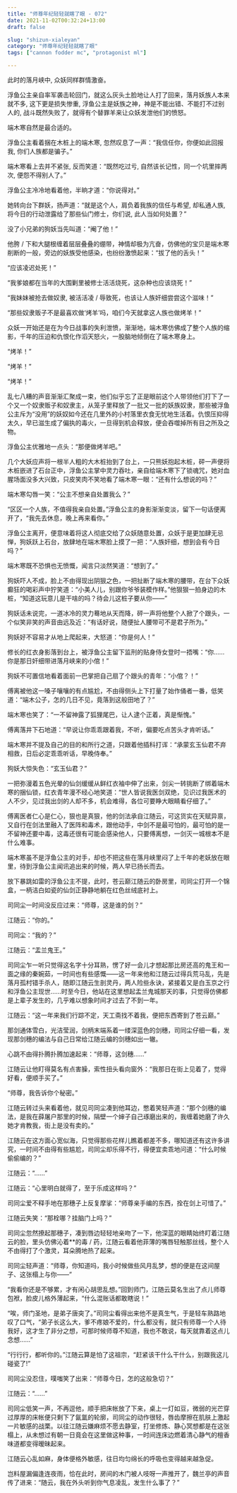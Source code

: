 ```yaml
---
title: "师尊年纪轻轻就瞎了眼 - 072"
date: 2021-11-02T00:32:24+13:00
draft: false

slug: "shizun-xialeyan"
category: "师尊年纪轻轻就瞎了眼"
tags: ["cannon fodder mc", "protagonist ml"]

---
```

此时的落月峡中, 众妖同样群情激奋。

浮鱼公主亲自率军袭击轮回门，就这么灰头土脸地让人打了回来，落月妖族人本来就不多, 这下更是损失惨重, 浮鱼公主是妖族之神，神是不能出错、不能打不过别人的, 战斗既然失败了，就得有个替罪羊来让众妖发泄他们的愤怒。

端木寒自然是最合适的。

浮鱼公主看着捆在木桩上的端木寒, 忽然叹息了一声：“我信任你，你便如此回报我, 你们人族都是骗子。”

端木寒看上去并不紧张, 反而笑道：“既然吃过亏, 自然该长记性，同一个坑里摔两次, 便怨不得别人了。”

浮鱼公主冷冷地看着他，半晌才道：“你说得对。”

她转向台下群妖，扬声道：“就是这个人，肩负着我族的信任与希望, 却私通人族, 将今日的行动泄露给了那些仙门修士，你们说, 此人当如何处置？”

没了小兄弟的狗妖当先叫道：“阉了他！”

他胯 / 下和大腿根缠着层层叠叠的绷带，神情却极为亢奋，仿佛他的宝贝是端木寒削断的一般，旁边的妖族受他感染，也纷纷激愤起来：“拔了他的舌头！”

“应该凌迟处死！”

“我爹娘都在当年的大围剿里被修士活活烧死，这杂种也应该烧死！”

“我妹妹被抢去做奴隶, 被活活凌 / 辱致死，也该让人族奸细尝尝这个滋味！”

“那些奴隶贩子不是最喜欢做‘烤羊’吗，咱们今天就拿这人族也做烤羊！”

众妖一开始还是在为今日战事的失利泄愤，渐渐地，端木寒仿佛成了整个人族的缩影，千年的压迫和仇恨化作滔天怒火，一股脑地倾倒在了端木寒身上。

“烤羊！”

“烤羊！”

“烤羊！”

乱七八糟的声音渐渐汇聚成一束，他们似乎忘了正是眼前这个人带领他们打下了一个又一个奴隶贩子和奴隶主，从笼子里释放了一批又一批的妖族奴隶，那些被浮鱼公主斥为“没用”的妖奴如今还在几里外的小村落里衣食无忧地生活着。仇恨压抑得太久，早已滋生成了偏执的毒火，一旦得到机会释放，便会吞噬掉所有目之所及之物。

浮鱼公主优雅地一点头：“那便做烤羊吧。”

几个大妖应声将一根半人粗的大木桩抬到了台上，一只熊妖抱起木桩，砰一声便将木桩嵌进了石台正中，浮鱼公主掌中灵力吞吐，亲自给端木寒下了锁魂咒，她对血腥场面没多大兴致，只皮笑肉不笑地看了端木寒一眼：“还有什么想说的吗？”

端木寒勾唇一笑：“公主不想亲自处置我么？”

“区区一个人族，不值得我亲自处置。”浮鱼公主的身影渐渐变淡，留下一句话便离开了，“我先去休息，晚上再来看你。”

浮鱼公主离开，便意味着将这人彻底交给了众妖随意处置，众妖于是更加肆无忌惮，狗妖跃上石台，放肆地在端木寒脸上摸了一把：“人族奸细，想到会有今日吗？”

端木寒既不恐惧也无愤慨，闻言只淡然笑道：“想到了。”

狗妖吓人不成，脸上不由得现出阴狠之色，一把扯断了端木寒的腰带，在台下众妖癫狂的喝彩声中狞笑道：“小美人儿，别跟你爷爷装模作样。”他狠狠一拍身边的木桩，“知道这玩意儿是干啥的吗？待会儿这桩子要从你——”

狗妖话未说完，一道冰冷的灵力蓦地从天而降，砰一声将他整个人掀了个跟头，一个似笑非笑的声音由远及近：“有话好说，随便扯人腰带可不是君子所为。”

狗妖好不容易才从地上爬起来，大怒道：“你是何人！”

修长的红衣身影落到台上，被浮鱼公主留下监刑的贴身侍女登时一捂嘴：“你……你是那日奸细带进落月峡来的小倌！”

狗妖不可置信地看着面前一巴掌把自己扇了个跟头的青年：“小倌？！”

傅离被他这一嗓子嚷嚷的有点尴尬，不由得侧头上下打量了始作俑者一番，低笑道：“端木公子，怎的几日不见，竟落到这般田地了？”

端木寒也笑了：“一不留神露了狐狸尾巴，让人逮个正着，真是惭愧。”

傅离落井下石地道：“早说让你乖乖跟着我，不听，偏要吃点苦头才肯听话。”

端木寒并不提及自己的目的和所行之道，只跟着他插科打诨：“承蒙玄玉仙君不弃相救，日后必定乖乖听话，早晚侍奉。”

狗妖大惊失色：“玄玉仙君？”

一把弥漫着五色光晕的仙剑缓缓从鲜红衣袖中伸了出来，剑尖一转挑断了绑着端木寒的捆仙锁，红衣青年漫不经心地笑道：“世人皆说我医剑双绝，见识过我医术的人不少，见过我出剑的人却不多，机会难得，各位可要睁大眼睛看仔细了。”

傅离医者仁心是仁心，狠也是真狠，他的剑法承自江随云，可这货实在天赋异禀，又自行在剑法里融入了医阵和毒术，跟他动手，中剑不是最可怕的，最可怕的是一不留神还要中毒，这毒还很有可能会感染他人，只要傅离想，一剑灭一城根本不是什么难事。

端木寒虽不是浮鱼公主的对手，却也不把这些在落月峡里闷了上千年的老妖放在眼里，待到浮鱼公主闻讯追出来的时候，两人早已扬长而去。

放下暴跳如雷的浮鱼公主不提，此时，苍云巅江随云的卧房里，司同尘打开一个锦盒，一柄洁白如瓷的仙剑正静静地躺在红色丝绒底衬上。

司同尘一时间没反应过来：“师尊，这是谁的剑？”

江随云：“你的。”

司同尘：“我的？”

江随云：“盂兰鬼王。”

司同尘乍一听只觉得这名字十分耳熟，愣了好一会儿才想起那比房还高的鬼王和一面之缘的秦婉茹，一时间也有些感慨——这一年来他和江随云过得兵荒马乱，先是落月孤村错手杀人，随即江随云生剖灵丹，两人险些永诀，紧接着又是白玉京之行和浮鱼公主现世……时至今日，他站在这里想起盂兰鬼城那天的事，只觉得仿佛都是上辈子发生的，几乎难以想象时间才过去了不到一年。

江随云：“这一年来我们行踪不定，天工斋找不着我，便把东西寄到了苍云巅。”

那剑通体雪白，光洁莹润，剑柄末端系着一缕深蓝色的剑穗，司同尘仔细一看，发现那剑穗的编法与自己日常给江随云编的剑穗如出一辙。

心跳不由得扑腾扑腾加速起来：“师尊，这剑穗……”

江随云让他盯得莫名有点害臊，索性扭头看向窗外：“我那日在街上见着了，觉得好看，便顺手买了。”

“师尊，我告诉你个秘密。”

江随云转过头来看着他，就见司同尘凑到他耳边，憋着笑轻声道：“那个剑穗的编法，是我在薛屠户那里的时候，隔壁一个婶子自己琢磨出来的，我缠着她磨了许久她才肯教我，街上是没有卖的。”

江随云在这方面心宽似海，只觉得那些花样儿瞧着都差不多，哪知道还有这许多讲究，一时间不由得有些尴尬，司同尘却乐得不行，得便宜卖乖地问道：“什么时候偷偷编的？”

江随云：“……”

江随云：“心里明白就得了，至于乐成这样吗？”

司同尘爱不释手地在那穗子上反复摩挲：“师尊亲手编的东西，拴在剑上可惜了。”

江随云失笑：“那栓哪？挂脑门上吗？”

司同尘忽然撩起那穗子，凑到唇边轻轻地亲吻了一下，他深蓝的眼睛始终盯着江随云的脸，里头仿佛沁着**的毒 / 药，江随云看着他菲薄的嘴唇轻触那丝线，整个人不由得打了个激灵，耳朵腾地热了起来。

司同尘轻声道：“师尊，你知道吗，我小时候做些风月乱梦，想的便是在这间屋子、这张榻上与你——”

“我看你还是不够累，才有闲心胡思乱想。”回到师门，江随云莫名生出了点儿师尊包袱，脸皮儿格外薄起来，“什么混账话都敢瞎说！”

“唉，师门圣地，是弟子唐突了。”司同尘看得出来他不是真生气，于是轻车熟路地叹了口气，“弟子长这么大，爹不疼娘不爱的，什么都没有，就只有师尊一个人待我好，这才生了非分之想，可那时候师尊不知道，我也不敢说，每天就靠着这点儿念想……”

“行行行，都听你的。”江随云算是怕了这祖宗，“赶紧该干什么干什么，别跟我这儿碰瓷了!”

司同尘没忍住，噗嗤笑了出来：“师尊今日，怎的这般急切？”

江随云：“……”

司同尘低笑一声，不再逗他，顺手把床帐放了下来，桌上一灯如豆，微弱的光芒穿过厚厚的床帐便只剩下了氤氲的轮廓，司同尘的动作很轻，唇齿摩擦在肌肤上激起一片敏感的战栗。以往江随云嫌麻烦不愿去静室，打坐修炼、静心冥想都是在这张榻上，从未想过有朝一日竟会在这里做这种事，一时间连床边燃着清心静气的檀香味道都变得暧昧起来。

江随云心乱如麻，身体便格外敏感，往日均匀绵长的呼吸也变得越来越急促。

岂料屋漏偏逢连夜雨，恰在此时，房间的木门被人吱呀一声推开了，魏兰亭的声音传了进来：“随云，我在外头听到你气息凌乱，发生什么事了？”
